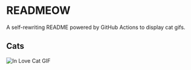 # READMEOW

A self-rewriting README powered by GitHub Actions to display cat gifs.

## Cats

![In Love Cat GIF](https://media3.giphy.com/media/MDJ9IbxxvDUQM/200.gif?cid=9acd02da9hgl9li7t98s1kcxbvwz1tk9a78b1oz5f4qwv3uk&ep=v1_gifs_search&rid=200.gif&ct=g)
